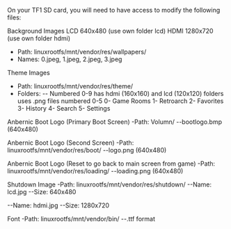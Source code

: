On your TF1 SD card, you will need to have access to modify the following files:

Background Images
LCD 640x480 (use own folder lcd)
HDMI 1280x720 (use own folder hdmi)

- Path: linuxrootfs/mnt/vendor/res/wallpapers/
- Names: 0.jpeg, 1.jpeg, 2.jpeg, 3.jpeg

Theme Images
- Path: linuxrootfs/mnt/vendor/res/theme/
- Folders:
-- Numbered 0-9
has hdmi (160x160) and lcd (120x120) folders
uses .png files numbered 0-5
0- Game Rooms
1- Retroarch
2- Favorites
3- History
4- Search
5- Settings

Anbernic Boot Logo (Primary Boot Screen)
-Path: Volumn/
--bootlogo.bmp (640x480)

Anbernic Boot Logo (Second Screen)
-Path: linuxrootfs/mnt/vendor/res/boot/
--logo.png (640x480)

Anbernic Boot Logo (Reset to go back to main screen from game)
-Path: linuxrootfs/mnt/vendor/res/loading/
--loading.png (640x480)

Shutdown Image
-Path: linuxrootfs/mnt/vendor/res/shutdown/
--Name: lcd.jpg
--Size: 640x480

--Name: hdmi.jpg
--Size: 1280x720

Font
-Path: linuxrootfs/mnt/vendor/bin/
--.ttf format
